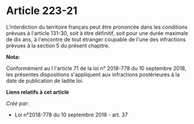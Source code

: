 # Article 223-21

L'interdiction du territoire français peut être prononcée dans les conditions prévues à l'article 131-30, soit à titre
définitif, soit pour une durée maximale de dix ans, à l'encontre de tout étranger coupable de l'une des infractions prévues à
la section 5 du présent chapitre.

**Nota:**

Conformément au I l'article 71 de la loi n° 2018-778 du 10 septembre 2018, les présentes dispositions s'appliquent aux
infractions postérieures à la date de publication de ladite loi.

**Liens relatifs à cet article**

_Créé par_:

  - Loi n°2018-778 du 10 septembre 2018 - art. 37
